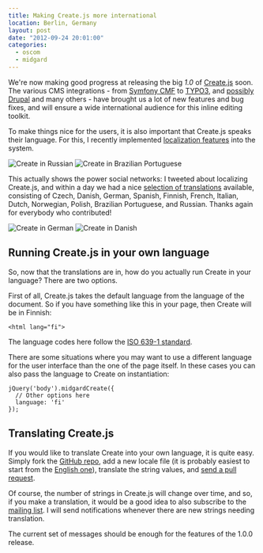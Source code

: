 ```yaml
---
title: Making Create.js more international
location: Berlin, Germany
layout: post
date: "2012-09-24 20:01:00"
categories:
  - oscom
  - midgard
---
```

We're now making good progress at releasing the big _1.0_ of [Create.js](http://createjs.org/) soon. The various CMS integrations - from [Symfony CMF](https://twitter.com/lsmith/status/250293107353067520) to [TYPO3](http://blog.iks-project.eu/typo3-phoenix-running-on-vie-and-createjs/), and [possibly Drupal](http://drupal.org/node/1774312) and many others - have brought us a lot of new features and bug fixes, and will ensure a wide international audience for this inline editing toolkit.

To make things nice for the users, it is also important that Create.js speaks their language. For this, I recently implemented [localization features](https://github.com/bergie/create/issues/48) into the system.

![Create in Russian](https://d2vqpl3tx84ay5.cloudfront.net/create-ru.png) ![Create in Brazilian Portuguese](https://d2vqpl3tx84ay5.cloudfront.net/create-br.png)

This actually shows the power social networks: I tweeted about localizing Create.js, and within a day we had a nice [selection of translations](https://github.com/bergie/create/tree/master/locale) available, consisting of Czech, Danish, German, Spanish, Finnish, French, Italian, Dutch, Norwegian, Polish, Brazilian Portuguese, and Russian. Thanks again for everybody who contributed!

![Create in German](https://d2vqpl3tx84ay5.cloudfront.net/create-de.png) ![Create in Danish](https://d2vqpl3tx84ay5.cloudfront.net/create-da.png)

## Running Create.js in your own language

So, now that the translations are in, how do you actually run Create in your language? There are two options.

First of all, Create.js takes the default language from the language of the document. So if you have something like this in your page, then Create will be in Finnish:

    <html lang="fi">

The language codes here follow the [ISO 639-1 standard](http://en.wikipedia.org/wiki/List_of_ISO_639-1_codes).

There are some situations where you may want to use a different language for the user interface than the one of the page itself. In these cases you can also pass the language to Create on instantiation:

    jQuery('body').midgardCreate({
      // Other options here
      language: 'fi'
    });

## Translating Create.js

If you would like to translate Create into your own language, it is quite easy. Simply fork the [GitHub repo](https://github.com/bergie/create), add a new locale file (it is probably easiest to start from the [English one](https://github.com/bergie/create/blob/master/locale/locale_en.js)), translate the string values, and [send a pull request](https://help.github.com/articles/creating-a-pull-request).

Of course, the number of strings in Create.js will change over time, and so, if you make a translation, it would be a good idea to also subscribe to the [mailing list](http://groups.google.com/group/createjs). I will send notifications whenever there are new strings needing translation.

The current set of messages should be enough for the features of the 1.0.0 release.
